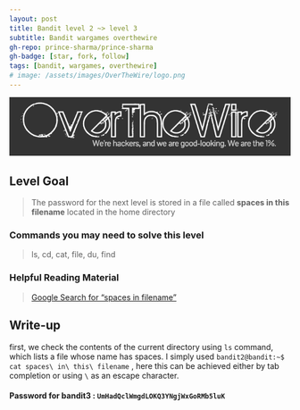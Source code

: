 ```yaml
---
layout: post
title: Bandit level 2 ~> level 3
subtitle: Bandit wargames overthewire
gh-repo: prince-sharma/prince-sharma
gh-badge: [star, fork, follow]
tags: [bandit, wargames, overthewire]
# image: /assets/images/OverTheWire/logo.png
---
```


![over the wire logo](/assets/images/OverTheWire/logo.png "Logo Title Text 1")

## Level Goal

>The password for the next level is stored in a file called **spaces in this filename** located in the home directory


### Commands you may need to solve this level
>ls, cd, cat, file, du, find

### Helpful Reading Material

>[Google Search for “spaces in filename”](https://www.google.com/search?q=spaces+in+filename)


## Write-up

first, we check the contents of the current directory using `ls` command, which lists a file whose name has spaces. I simply used `bandit2@bandit:~$ cat spaces\ in\ this\ filename`  , here this can be achieved either by tab completion or using  `\` as an escape character. 

#### Password for bandit3 : `UmHadQclWmgdLOKQ3YNgjWxGoRMb5luK`




